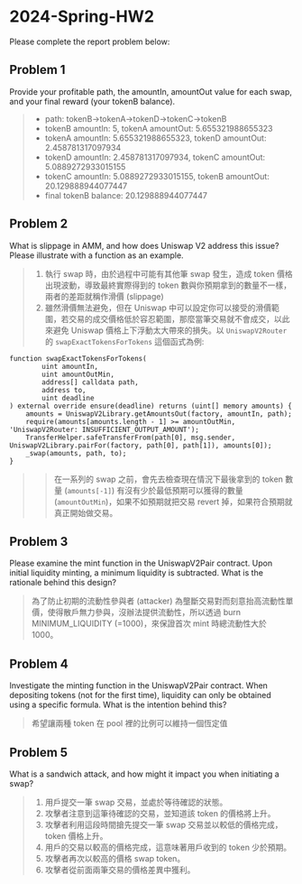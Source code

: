 # 2024-Spring-HW2

Please complete the report problem below:

## Problem 1

Provide your profitable path, the amountIn, amountOut value for each swap, and your final reward (your tokenB balance).

> - path: tokenB->tokenA->tokenD->tokenC->tokenB
> - tokenB amountIn: 5, tokenA amountOut: 5.655321988655323
> - tokenA amountIn: 5.655321988655323, tokenD amountOut: 2.458781317097934
> - tokenD amountIn: 2.458781317097934, tokenC amountOut: 5.0889272933015155
> - tokenC amountIn: 5.0889272933015155, tokenB amountOut: 20.129888944077447
> - final tokenB balance: 20.129888944077447

## Problem 2

What is slippage in AMM, and how does Uniswap V2 address this issue? Please illustrate with a function as an example.

> 1. 執行 swap 時，由於過程中可能有其他筆 swap 發生，造成 token 價格出現波動，導致最終實際得到的 token 數與你預期拿到的數量不一樣，兩者的差距就稱作滑價 (slippage)
> 2. 雖然滑價無法避免，但在 Uniswap 中可以設定你可以接受的滑價範圍，若交易的成交價格低於容忍範圍，那麼當筆交易就不會成交，以此來避免 Uniswap 價格上下浮動太大帶來的損失。以 `UniswapV2Router` 的 `swapExactTokensForTokens` 這個函式為例:

```solidity
function swapExactTokensForTokens(
        uint amountIn,
        uint amountOutMin,
        address[] calldata path,
        address to,
        uint deadline
) external override ensure(deadline) returns (uint[] memory amounts) {
    amounts = UniswapV2Library.getAmountsOut(factory, amountIn, path);
    require(amounts[amounts.length - 1] >= amountOutMin, 'UniswapV2Router: INSUFFICIENT_OUTPUT_AMOUNT');
    TransferHelper.safeTransferFrom(path[0], msg.sender, UniswapV2Library.pairFor(factory, path[0], path[1]), amounts[0]);
    _swap(amounts, path, to);
}
```

> > 在一系列的 swap 之前，會先去檢查現在情況下最後拿到的 token 數量 (`amounts[-1]`) 有沒有少於最低預期可以獲得的數量 (`amountOutMin`)，如果不如預期就把交易 revert 掉，如果符合預期就真正開始做交易。

## Problem 3

Please examine the mint function in the UniswapV2Pair contract. Upon initial liquidity minting, a minimum liquidity is subtracted. What is the rationale behind this design?

> 為了防止初期的流動性參與者 (attacker) 為壟斷交易對而刻意抬高流動性單價，使得散戶無力參與，沒辦法提供流動性，所以透過 burn MINIMUM_LIQUIDITY (=1000)，來保證首次 mint 時總流動性大於 1000。

## Problem 4

Investigate the minting function in the UniswapV2Pair contract. When depositing tokens (not for the first time), liquidity can only be obtained using a specific formula. What is the intention behind this?

> 希望讓兩種 token 在 pool 裡的比例可以維持一個恆定值

## Problem 5

What is a sandwich attack, and how might it impact you when initiating a swap?

> 1. 用戶提交一筆 swap 交易，並處於等待確認的狀態。
> 2. 攻擊者注意到這筆待確認的交易，並知道該 token 的價格將上升。
> 3. 攻擊者利用這段時間搶先提交一筆 swap 交易並以較低的價格完成，token 價格上升。
> 4. 用戶的交易以較高的價格完成，這意味著用戶收到的 token 少於預期。
> 5. 攻擊者再次以較高的價格 swap token。
> 6. 攻擊者從前面兩筆交易的價格差異中獲利。
